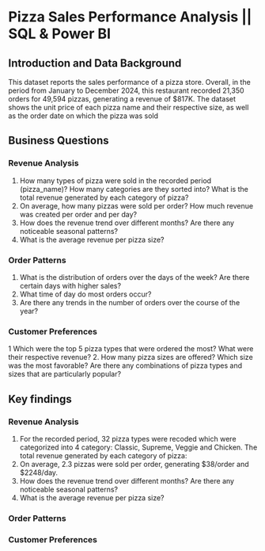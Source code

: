 # Pizza Sales Performance Analysis || SQL & Power BI

## Introduction and Data Background
This dataset reports the sales performance of a pizza store. Overall, in the period from January to December 2024, this restaurant recorded 21,350 orders for 49,594 pizzas, generating a revenue of $817K. The dataset shows the unit price of each pizza name and their respective size, as well as the order date on which the pizza was sold

## Business Questions

### Revenue Analysis

1. How many types of pizza were sold in the recorded period (pizza_name)? How many categories are they sorted into? What is the total revenue generated by each category of pizza?
2. On average, how many pizzas were sold per order? How much revenue was created per order and per day?
3. How does the revenue trend over different months? Are there any noticeable seasonal patterns?
4. What is the average revenue per pizza size?

### Order Patterns

1. What is the distribution of orders over the days of the week? Are there certain days with higher sales?
2. What time of day do most orders occur?
3. Are there any trends in the number of orders over the course of the year?

### Customer Preferences

1 Which were the top 5 pizza types that were ordered the most? What were their respective revenue?
2. How many pizza sizes are offered? Which size was the most favorable? Are there any combinations of pizza types and sizes that are particularly popular?

## Key findings

### Revenue Analysis
1. For the recorded period, 32 pizza types were recoded which were categorized into 4 category: Classic, Supreme, Veggie and Chicken.
The total revenue generated by each category of pizza:
2. On average, 2.3 pizzas were sold per order, generating $38/order and $2248/day. 
4. How does the revenue trend over different months? Are there any noticeable seasonal patterns?
5. What is the average revenue per pizza size?
   
### Order Patterns

### Customer Preferences

